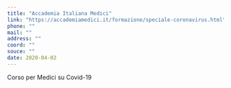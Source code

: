 ```yaml
---
title: "Accademia Italiana Medici"
link: "https://accademiamedici.it/formazione/speciale-coronavirus.html"
phone: ""
mail: ""
address: ""
coord: ""
souce: ""
date: 2020-04-02
---
```


Corso per Medici su Covid-19
